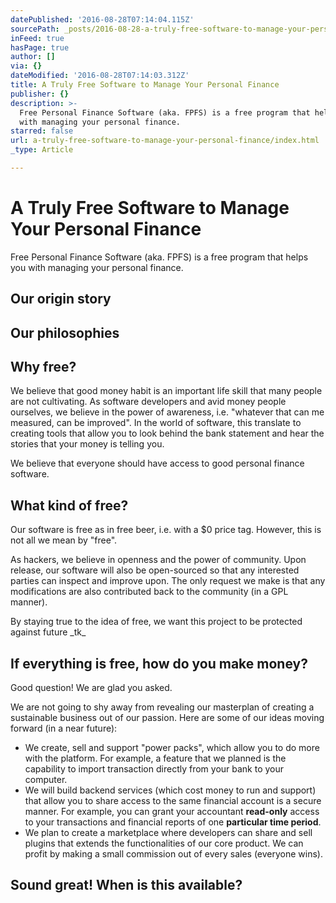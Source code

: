 ```yaml
---
datePublished: '2016-08-28T07:14:04.115Z'
sourcePath: _posts/2016-08-28-a-truly-free-software-to-manage-your-personal-finance.md
inFeed: true
hasPage: true
author: []
via: {}
dateModified: '2016-08-28T07:14:03.312Z'
title: A Truly Free Software to Manage Your Personal Finance
publisher: {}
description: >-
  Free Personal Finance Software (aka. FPFS) is a free program that helps you
  with managing your personal finance.
starred: false
url: a-truly-free-software-to-manage-your-personal-finance/index.html
_type: Article

---
```

# A Truly Free Software to Manage Your Personal Finance

Free Personal Finance Software (aka. FPFS) is a free program that helps you with managing your personal finance.

## Our origin story

## Our philosophies

## Why free?

We believe that good money habit is an important life skill that many people are not cultivating. As software developers and avid money people ourselves, we believe in the power of awareness, i.e. "whatever that can me measured, can be improved". In the world of software, this translate to creating tools that allow you to look behind the bank statement and hear the stories that your money is telling you.

We believe that everyone should have access to good personal finance software.

## What kind of free?

Our software is free as in free beer, i.e. with a $0 price tag. However, this is not all we mean by "free".

As hackers, we believe in openness and the power of community. Upon release, our software will also be open-sourced so that any interested parties can inspect and improve upon. The only request we make is that any modifications are also contributed back to the community (in a GPL manner).

By staying true to the idea of free, we want this project to be protected against future \_tk\_

## If everything is free, how do you make money?

Good question! We are glad you asked.

We are not going to shy away from revealing our masterplan of creating a sustainable business out of our passion. Here are some of our ideas moving forward (in a near future):

* We create, sell and support "power packs", which allow you to do more with the platform. For example, a feature that we planned is the capability to import transaction directly from your bank to your computer.
* We will build backend services (which cost money to run and support) that allow you to share access to the same financial account is a secure manner. For example, you can grant your accountant **read-only** access to your transactions and financial reports of one **particular time period**.
* We plan to create a marketplace where developers can share and sell plugins that extends the functionalities of our core product. We can profit by making a small commission out of every sales (everyone wins).

## Sound great! When is this available?